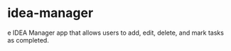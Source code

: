 # idea-manager
e IDEA Manager app that allows users to add, edit, delete, and mark tasks as completed.
